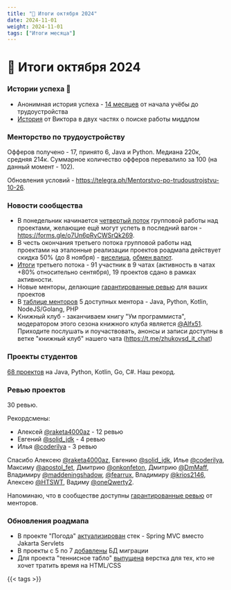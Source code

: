 ```yaml
---
title: "📝 Итоги октября 2024"
date: 2024-11-01
weight: 2024-11-01
tags: ["Итоги месяца"]
---
```


# 📝 Итоги октября 2024

### Истории успеха 🎉

- Анонимная история успеха - [14 месяцев](https://t.me/zhukovsd_it_chat/56150/125746) от начала учёбы до трудоустройства
- [История](https://t.me/zhukovsd_it_chat/56150/125945) от Виктора в двух частях о поиске работы миддлом

### Менторство по трудоустройству

Офферов получено - 17, принято 6, Java и Python. Медиана 220к, средняя 214к. Суммарное количество офферов перевалило за 100 (на данный момент - 102).

Обновления условий - https://telegra.ph/Mentorstvo-po-trudoustrojstvu-10-26.

### Новости сообщества

- В понедельник начинается [четвертый поток](https://t.me/zhukovsd_it_mentor/152) групповой работы над проектами, желающие ещё могут успеть в последний вагон - https://forms.gle/o7Un6pRyCWSrQk269.
- В честь окончания третьего потока групповой работы над проектами на эталонные реализации проектов роадмапа действует скидка 50% (до 8 ноября) - [виселица](https://boosty.to/zhukovsd/posts/07961b26-59a9-449f-80c5-53c4c070e2b8?share=post_link), [обмен валют](https://boosty.to/zhukovsd/posts/08a542e8-5503-4331-a82b-7b6bcf04314b?share=post_link).
- [Итоги](https://t.me/zhukovsd_it_chat/1/133403https://t.me/zhukovsd_it_chat/1/133403) третьего потока - 91 участник в 9 чатах (активность в чатах +80% относительно сентября), 19 проектов сдано в рамках активности.
- Новые менторы, делающие [гарантированные ревью](https://t.me/zhukovsd_it_mentor/147) для ваших проектов
- В [таблице менторов](https://docs.google.com/spreadsheets/d/1_EaS3CRoBeo-PG04O2YGOYSk3afdGxgeqd3x0WRLe68/edit?gid=0#gid=0) 5 доступных ментора - Java, Python, Kotlin, NodeJS/Golang, PHP
- Книжный клуб - заканчиваем книгу "Ум программиста", модератором этого сезона книжного клуба является [@Alfx51](https://t.me/Alfx51). Приходите послушать и поучаствовать, анонсы и записи доступны в ветке "книжный клуб" нашего чата (https://t.me/zhukovsd_it_chat)

### Проекты студентов

[68 проектов](https://t.me/zhukovsd_it_chat/1/133386) на Java, Python, Kotlin, Go, C#. Наш рекорд.

### Ревью проектов

30 ревью.

Рекордсмены:
- Алексей [@raketa4000az](https://t.me/raketa4000az) - 12 ревью
- Евгений [@solid_jdk](https://t.me/solid_jdk) - 4 ревью
- Илья [@coderilya](https://t.me/coderilya) - 3 ревью

Спасибо Алексею [@raketa4000az](https://t.me/raketa4000az), Евгению [@solid_jdk](https://t.me/solid_jdk), Илье [@coderilya](https://coderilya), Максиму [@apostol_fet](https://t.me/apostol_fet), Дмитрию [@onkonfeton](https://t.me/onkonfeton), Дмитрию [@DmMaff](https://t.me/DmMaff), Владимиру [@maddeningshadow](https://t.me/maddeningshadow), [@fearrux](https://t.me/fearrux), Владимиру [@krios2146](https://t.me/krios2146), Алексею [@HTSWT](https://t.me/HTSWT), Вадиму [@oneQwerty2](https://t.me/oneQwerty2).

Напоминаю, что в сообществе доступны [гарантированные ревью](https://docs.google.com/spreadsheets/d/1DkIIcE6oUtcK9jjfrOyUgatb6DIxL5GXEn3kvUp4Lms/edit?gid=0#gid=0) от менторов.

### Обновления роадмапа

- В проекте "Погода" [актуализирован](https://t.me/zhukovsd_it_mentor/149) стек - Spring MVC вместо Jakarta Servlets
- В проекты с 5 по 7 [добавлены](https://t.me/zhukovsd_it_mentor/149) БД миграции
- Для проекта "теннисное табло" [выпущена](https://t.me/zhukovsd_it_mentor/151) верстка для тех, кто не хочет тратить время на HTML/CSS

{{< tags >}}